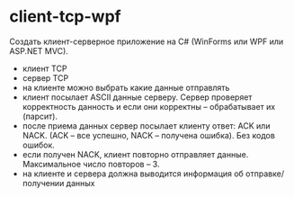 # client-tcp-wpf
Создать клиент-серверное приложение на C# (WinForms или WPF или ASP.NET MVC).
- клиент TCP
- сервер TCP
- на клиенте можно выбрать какие данные отправлять
- клиент посылает ASCII данные серверу. Сервер проверяет корректность данность и если они корректны – обрабатывает их (парсит).
- после приема данных сервер посылает клиенту ответ: ACK или NACK. (ACK – все успешно, NACK – получена ошибка). Без кодов ошибок.
- если получен NACK, клиент повторно отправляет данные. Максимальное число повторов – 3.
- на клиенте и сервера должна выводится информация об отправке/получении данных

